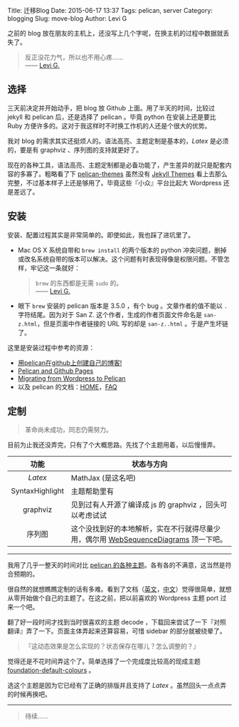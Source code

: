 Title: 迁移Blog
Date: 2015-06-17 13:37
Tags: pelican, server
Category: blogging
Slug: move-blog
Author: Levi G

之前的 blog 放在朋友的主机上，还没写上几个字呢，在换主机的过程中数据就丢失了。

> 反正没花力气，所以也不用心疼……  
> —— [Levi G.](/author/levi-g.html)

## 选择

三天前决定并开始动手，把 blog 放 Github 上面。用了半天的时间，比较过 jekyll 和 pelican 后，还是选择了 pelican 。毕竟 python 在安装上还是要比 Ruby 方便许多的。这对于我这样时不时换工作机的人还是个很大的优势。

我对 blog 的需求其实还挺烦人的。语法高亮、主题定制是基本的，$Latex$ 是必须的，要是有 graphviz 、序列图的支持就更好了。

现在的各种工具，语法高亮、主题定制都是必备功能了，产生差异的就只是配套内容的多寡了。粗略看了下 [pelican-themes][pelican-themes] 虽然没有 [Jekyll Themes][Jekyll Themes] 看上去那么完整，不过基本样子上还是够用了。毕竟这些『小众』平台比起大 Wordpress 还是差远了。

## 安装

安装、配置过程其实是非常简单的。即使如此，我也踩了进坑里了。

 * Mac OS X 系统自带和 `brew install` 的两个版本的 python 冲突问题，删掉或改名系统自带的版本可以解决。这个问题有时表现得像是权限问题。不管怎样，牢记这一条就好：

   > `brew` 的东西都是无需 `sudo` 的。  
   > —— [Levi G.](/author/levi-g.html)

 * 眼下 `brew` 安装的 pelican 版本是 3.5.0 ，有个 bug 。文章作者的值不能以 `.` 字符结尾。因为对于 San Z. 这个作者，生成的作者页面文件命名是 `san-z.html`，但是页面中作者链接的 URL 写的却是 `san-z..html` 。于是产生坏链了。

这里是安装过程中参考的资源：

* [用pelican在github上创建自己的博客!](http://x-wei.github.io/pelican_github_blog.html)
* [Pelican and Github Pages](http://martinbrochhaus.com/pelican2.html)
* [Migrating from Wordpress to Pelican](http://www.vcheng.org/2014/02/22/migrating-from-wordpress-to-pelican/)
* 以及 pelican 的文档：[HOME](http://pelican-docs-zh-cn.readthedocs.org/en/latest/)，[FAQ](http://pelican-docs-zh-cn.readthedocs.org/en/latest/faq.html)

## 定制

> 革命尚未成功，同志仍需努力。

目前为止我还没弄完，只有了个大概思路。先找了个主题用着，以后慢慢弄。

 功能 | 状态与方向
:-:|-
$Latex$ | MathJax (是这名吧)
SyntaxHighlight | 主题帮助里有
graphviz | 见到过有人开源了编译成 js 的 graphviz ，回头可以考虑试试
序列图 | 这个没找到好的本地解析，实在不行就得尽量少用，偶尔用 [WebSequenceDiagrams](https://www.websequencediagrams.com) 顶一下吧。

----

我用了几乎一整天的时间对比 [pelican 的各种主题][pelican-themes]。各有各的不满意，这当然是符合预期的。

很自然的就想瞧瞧定制的话有多难。看到了文档（[英文](http://docs.getpelican.com/en/3.5.0/themes.html#structure)，[中文](http://pelican-docs-zh-cn.readthedocs.org/en/latest/themes.html#theming-pelican)）觉得很简单，就想从零开始做个自己的主题了。在这之前，把以前喜欢的 Wordpress 主题 port 过来一个吧。

翻了好一段时间才找到当时很喜欢的主题 decode ，下载回来尝试了一下『对照翻译』弄了一下。页面主体弄起来还算容易，可惜 sidebar 的部分就被绕晕了。

> 『这动态效果是怎么实现的？状态保存在哪儿？怎么调整的？』

觉得还是不花时间弄这个了。简单选择了一个完成度比较高的现成主题 [foundation-default-colours](https://github.com/getpelican/pelican-themes/tree/master/foundation-default-colours) 。

选这个主题是因为它已经有了正确的排版并且支持了 $Latex$ 。虽然回头一点点弄的时候再换吧。

----
> 待续……

[pelican-themes]: https://github.com/getpelican/pelican-themes "pelican 主题包"
[Jekyll Themes]: http://jekyllthemes.org "Jekyll 主题包"